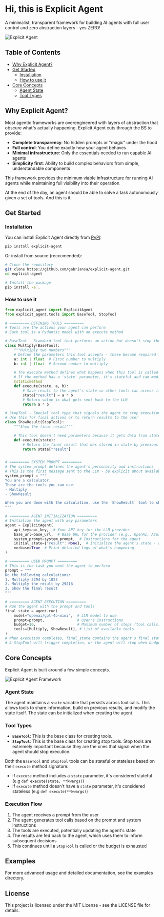 # Hi, this is Explicit Agent

A minimalist, transparent framework for building AI agents with full user control and zero abstraction layers - yes ZERO!

![Explicit Agent](assets/explicit.png)

## Table of Contents
- [Why Explicit Agent?](#why-explicit-agent)
- [Get Started](#get-started)
  - [Installation](#installation)
  - [How to use it](#how-to-use-it)
- [Core Concepts](#core-concepts)
  - [Agent State](#agent-state)
  - [Tool Types](#tool-types)


## Why Explicit Agent?

Most agentic frameworks are overengineered with layers of abstraction that obscure what's actually happening. Explicit Agent cuts through the BS to provide:

- **Complete transparency**: No hidden prompts or "magic" under the hood
- **Full control**: You define exactly how your agent behaves
- **Minimal infrastructure**: Only the essentials needed to run capable AI agents
- **Simplicity first**: Ability to build complex behaviors from simple, understandable components

This framework provides the minimum viable infrastructure for running AI agents while maintaining full visibility into their operation.

At the end of the day, an agent should be able to solve a task autonomously given a set of tools. And this is it.
## Get Started

### Installation

You can install Explicit Agent directly from [PyPI](https://pypi.org/project/explicit-agent/0.1.1/):

```bash
pip install explicit-agent
```

Or install from source (reccomended):

```bash
# Clone the repository
git clone https://github.com/gabriansa/explicit-agent.git
cd explicit-agent

# Install the package
pip install -e .
```

### How to use it

```python
from explicit_agent import ExplicitAgent
from explicit_agent.tools import BaseTool, StopTool

# ========= DEFINING TOOLS =========
# Tools are the actions your agent can perform
# Each tool is a Pydantic model with an execute method

# BaseTool - Standard tool that performs an action but doesn't stop the agent
class Multiply(BaseTool):
    """Multiply two numbers"""
    # Define the parameters this tool accepts - these become required fields
    a: int | float  # First number to multiply
    b: int | float  # Second number to multiply

    # The execute method defines what happens when this tool is called
    # If the method has a 'state' parameter, it's stateful and can modify agent state
    @staticmethod
    def execute(state, a, b):
        # Save result to the agent's state so other tools can access it later
        state["result"] = a * b
        # Return value is what gets sent back to the LLM
        return a * b

# StopTool - Special tool type that signals the agent to stop execution
# Use this for final actions or to return results to the user
class ShowResult(StopTool):
    """Show the final result"""

    # This tool doesn't need parameters because it gets data from state
    def execute(state):
        # Return the final result that was stored in state by previous tool calls
        return state["result"]


# ========= SYSTEM PROMPT =========
# The system prompt defines the agent's personality and instructions
# This is the first message sent to the LLM - be explicit about available tools
system_prompt = """
You are a calculator.
These are the tools you can use:
- Multiply
- ShowResult

When you are done with the calculation, use the `ShowResult` tool to show the final result.
"""

# ========= AGENT INITIALIZATION =========
# Initialize the agent with key parameters
agent = ExplicitAgent(
    api_key=api_key,  # Your API key for the LLM provider
    base_url=base_url,  # Base URL for the provider (e.g., OpenAI, Azure, etc.)
    system_prompt=system_prompt,  # Instructions for the agent
    initial_state={"result": None},  # Initialize the agent's state - a shared memory between tools
    verbose=True  # Print detailed logs of what's happening
)

# ========= USER PROMPT =========
# This is the task you want the agent to perform
prompt = """
Do the following calculations:
1. Multiply 3294 by 1023
2. Multiply the result by 29218
3. Show the final result
"""

# ========= AGENT EXECUTION =========
# Run the agent with the prompt and tools
final_state = agent.run(
    model="openai/gpt-4o-mini",  # LLM model to use
    prompt=prompt,               # User's instructions
    budget=10,                   # Maximum number of steps (tool calls) before forced termination
    tools=[Multiply, ShowResult], # List of available tools
)
# When execution completes, final_state contains the agent's final state
# A StopTool will trigger completion, or the agent will stop when budget is exhausted
```



## Core Concepts
Explicit Agent is built around a few simple concepts.

![Explicit Agent Framework](assets/framework.png)



### Agent State

The agent maintains a `state` variable that persists across tool calls. This allows tools to share information, build on previous results, and modify the state itself. The state can be initialized when creating the agent.

### Tool Types

- **`BaseTool`**: This is the base class for creating tools.
- **`StopTool`**: This is the base class for creating stop tools. Stop tools are extremely important because they are the ones that signal when the agent should stop execution.

Both the `BaseTool` and `StopTool` tools can be stateful or stateless based on their `execute` method signature:
- If `execute` method includes a `state` parameter, it's considered stateful (e.g `def execute(state, **kwargs)`)
- If `execute` method doesn't have a `state` parameter, it's considered stateless (e.g `def execute(**kwargs)`)

### Execution Flow

1. The agent receives a prompt from the user
2. The agent generates tool calls based on the prompt and system instructions
3. The tools are executed, potentially updating the agent's state
4. The results are fed back to the agent, which uses them to inform subsequent decisions
5. This continues until a `StopTool` is called or the budget is exhausted

## Examples

For more advanced usage and detailed documentation, see the examples directory.

## License

This project is licensed under the MIT License - see the LICENSE file for details.
